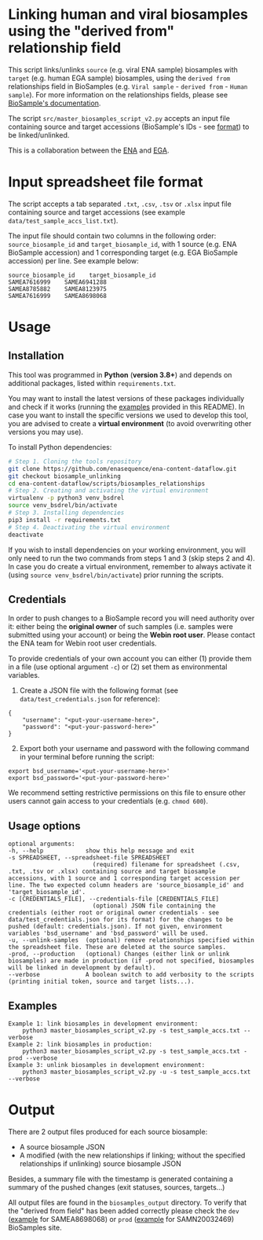# Linking human and viral biosamples using the "derived from" relationship field

This script links/unlinks ``source`` (e.g. viral ENA sample) biosamples with ``target`` (e.g. human EGA sample) biosamples, using the ``derived from`` relationships field in BioSamples (e.g. ``Viral sample`` - ``derived from`` - ``Human sample``). For more information on the relationships fields, please see [BioSample's documentation](https://www.ebi.ac.uk/biosamples/docs/guides/relationships).  

The script ``src/master_biosamples_script_v2.py`` accepts an input file containing source and target accessions (BioSample's IDs - see [format](https://www.ebi.ac.uk/biosamples/docs/faq#_what_pattern_do_biosamples_accessions_follow)) to be linked/unlinked.
  
This is a collaboration between the [ENA](https://www.ebi.ac.uk/ena/browser/home) and [EGA](https://ega-archive.org/).   

# Input spreadsheet file format

The script accepts a tab separated ``.txt``, ``.csv``, ``.tsv`` or ``.xlsx`` input file containing source and target accessions (see example ``data/test_sample_accs_list.txt``).

The input file should contain two columns in the following order: ``source_biosample_id`` and ``target_biosample_id``, with 1 source (e.g. ENA BioSample accession) and 1 corresponding target (e.g. EGA BioSample accession) per line. See example below:

```
source_biosample_id    target_biosample_id
SAMEA7616999	SAMEA6941288
SAMEA8785882	SAMEA8123975
SAMEA7616999	SAMEA8698068
```


# Usage 

## Installation
This tool was programmed in **Python** (**version 3.8+**) and depends on additional packages, listed within ``requirements.txt``. 

You may want to install the latest versions of these packages individually and check if it works (running the [examples](#Examples) provided in this README). In case you want to install the specific versions we used to develop this tool, you are advised to create a **virtual environment** (to avoid overwriting other versions you may use).

To install Python dependencies:
```bash
# Step 1. Cloning the tools repository
git clone https://github.com/enasequence/ena-content-dataflow.git
git checkout biosample_unlinking
cd ena-content-dataflow/scripts/biosamples_relationships
# Step 2. Creating and activating the virtual environment
virtualenv -p python3 venv_bsdrel
source venv_bsdrel/bin/activate
# Step 3. Installing dependencies
pip3 install -r requirements.txt
# Step 4. Deactivating the virtual environment
deactivate
```
If you wish to install dependencies on your working environment, you will only need to run the two commands from steps 1 and 3 (skip steps 2 and 4). In case you do create a virtual environment, remember to always activate it (using `source venv_bsdrel/bin/activate`) prior running the scripts.

## Credentials
In order to push changes to a BioSample record you will need authority over it: either being the **original owner** of such samples (i.e. samples were submitted using your account) or being the **Webin root user**.  Please contact the ENA team for Webin root user credentials.  

To provide credentials of your own account you can either (1) provide them in a file (use optional argument ``-c``) or (2) set them as environmental variables. 
1. Create a JSON file with the following format (see ``data/test_credentials.json`` for reference):
````
{
    "username": "<put-your-username-here>",
    "password": "<put-your-password-here>"
}
````
2. Export both your username and password with the following command in your terminal before running the script:
````
export bsd_username='<put-your-username-here>'
export bsd_password='<put-your-password-here>'
````

We recommend setting restrictive permissions on this file to ensure other users cannot gain access to your credentials (e.g. `chmod 600`).

## Usage options

```
optional arguments:
-h, --help            show this help message and exit
-s SPREADSHEET, --spreadsheet-file SPREADSHEET
                        (required) filename for spreadsheet (.csv, .txt, .tsv or .xlsx) containing source and target biosample accessions, with 1 source and 1 corresponding target accession per line. The two expected column headers are 'source_biosample_id' and 'target_biosample_id'.
-c [CREDENTIALS_FILE], --credentials-file [CREDENTIALS_FILE]
                        (optional) JSON file containing the credentials (either root or original owner credentials - see data/test_credentials.json for its format) for the changes to be pushed (default: credentials.json). If not given, environment variables 'bsd_username' and 'bsd_password' will be used.
-u, --unlink-samples  (optional) remove relationships specified within the spreadsheet file. These are deleted at the source samples.
-prod, --production   (optional) Changes (either link or unlink biosamples) are made in production (if -prod not specified, biosamples will be linked in development by default).
--verbose             A boolean switch to add verbosity to the scripts (printing initial token, source and target lists...).
```  

## Examples

```
Example 1: link biosamples in development environment:
    python3 master_biosamples_script_v2.py -s test_sample_accs.txt --verbose
Example 2: link biosamples in production:
    python3 master_biosamples_script_v2.py -s test_sample_accs.txt -prod --verbose
Example 3: unlink biosamples in development environment:
    python3 master_biosamples_script_v2.py -u -s test_sample_accs.txt --verbose
```        

# Output
There are 2 output files produced for each source biosample:
- A source biosample JSON
- A modified (with the new relationships if linking; without the specified relationships if unlinking) source biosample JSON 

Besides, a summary file with the timestamp is generated containing a summary of the pushed changes (exit statuses, sources, targets...)

All output files are found in the ``biosamples_output`` directory. To verify that the "derived from field" has been added correctly please check the ``dev`` ([example](https://wwwdev.ebi.ac.uk/biosamples/samples/SAMEA8698068) for SAMEA8698068) or ``prod`` ([example](https://www.ebi.ac.uk/biosamples/samples/SAMN20032469) for SAMN20032469) BioSamples site.
